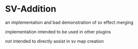 # SV-Addition
an implementation and bad demonstration of sv effect merging

implementation intended to be used in other plugins

_not_ intended to directly assist in sv map creation
